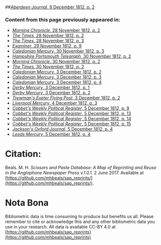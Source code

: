 ##[*Aberdeen Journal*, 9 December 1812, p. 2](https://mhbeals.github.io/sap_html/Aberdeen-Journal/Aberdeen-Journal-9-December-1812-p-2)

### Content from this page previously appeared in:
+ [*Morning Chronicle*, 28 November 1812, p. 2](https://mhbeals.github.io/sap_html/Morning-Chronicle/Morning-Chronicle-28-November-1812-p-2)
+ [*The Times*, 28 November 1812, p. 2](https://mhbeals.github.io/sap_html/The-Times/The-Times-28-November-1812-p-2)
+ [*The Times*, 28 November 1812, p. 3](https://mhbeals.github.io/sap_html/The-Times/The-Times-28-November-1812-p-3)
+ [*Examiner*, 29 November 1812, p. 9](https://mhbeals.github.io/sap_html/Examiner/Examiner-29-November-1812-p-9)
+ [*Caledonian Mercury*, 30 November 1812, p. 3](https://mhbeals.github.io/sap_html/Caledonian-Mercury/Caledonian-Mercury-30-November-1812-p-3)
+ [*Hampshire Portsmouth Telegraph*, 30 November 1812, p. 2](https://mhbeals.github.io/sap_html/Hampshire-Portsmouth-Telegraph/Hampshire-Portsmouth-Telegraph-30-November-1812-p-2)
+ [*Morning Chronicle*, 30 November 1812, p. 2](https://mhbeals.github.io/sap_html/Morning-Chronicle/Morning-Chronicle-30-November-1812-p-2)
+ [*The Times*, 30 November 1812, p. 2](https://mhbeals.github.io/sap_html/The-Times/The-Times-30-November-1812-p-2)
+ [*Caledonian Mercury*, 3 December 1812, p. 2](https://mhbeals.github.io/sap_html/Caledonian-Mercury/Caledonian-Mercury-3-December-1812-p-2)
+ [*Caledonian Mercury*, 3 December 1812, p. 3](https://mhbeals.github.io/sap_html/Caledonian-Mercury/Caledonian-Mercury-3-December-1812-p-3)
+ [*Caledonian Mercury*, 3 December 1812, p. 4](https://mhbeals.github.io/sap_html/Caledonian-Mercury/Caledonian-Mercury-3-December-1812-p-4)
+ [*Derby Mercury*, 3 December 1812, p. 1](https://mhbeals.github.io/sap_html/Derby-Mercury/Derby-Mercury-3-December-1812-p-1)
+ [*Derby Mercury*, 3 December 1812, p. 2](https://mhbeals.github.io/sap_html/Derby-Mercury/Derby-Mercury-3-December-1812-p-2)
+ [*Trewman's Exeter Flying Post*, 3 December 1812, p. 2](https://mhbeals.github.io/sap_html/Trewman's-Exeter-Flying-Post/Trewman's-Exeter-Flying-Post-3-December-1812-p-2)
+ [*Liverpool Mercury*, 4 December 1812, p. 3](https://mhbeals.github.io/sap_html/Liverpool-Mercury/Liverpool-Mercury-4-December-1812-p-3)
+ [*Cobbet's Weekly Political Register*, 5 December 1812, p. 9](https://mhbeals.github.io/sap_html/Cobbet's-Weekly-Political-Register/Cobbet's-Weekly-Political-Register-5-December-1812-p-9)
+ [*Cobbet's Weekly Political Register*, 5 December 1812, p. 13](https://mhbeals.github.io/sap_html/Cobbet's-Weekly-Political-Register/Cobbet's-Weekly-Political-Register-5-December-1812-p-13)
+ [*Cobbet's Weekly Political Register*, 5 December 1812, p. 14](https://mhbeals.github.io/sap_html/Cobbet's-Weekly-Political-Register/Cobbet's-Weekly-Political-Register-5-December-1812-p-14)
+ [*Cobbet's Weekly Political Register*, 5 December 1812, p. 15](https://mhbeals.github.io/sap_html/Cobbet's-Weekly-Political-Register/Cobbet's-Weekly-Political-Register-5-December-1812-p-15)
+ [*Jackson's Oxford Journal*, 5 December 1812, p. 4](https://mhbeals.github.io/sap_html/Jackson's-Oxford-Journal/Jackson's-Oxford-Journal-5-December-1812-p-4)
+ [*Leeds Mercury*, 5 December 1812, p. 4](https://mhbeals.github.io/sap_html/Leeds-Mercury/Leeds-Mercury-5-December-1812-p-4)
                    
# Citation: 

Beals. M. H. *Scissors and Paste Database: A Map of Reprinting and Reuse in the Anglophone Newspaper Press v.1.0.1.* 2 June 2017. Available at [https://github.com/mhbeals/sap_reprints/](https://github.com/mhbeals/sap_reprints/). 
                    
# Nota Bona

Bibliometric data is time consuming to produce but benefits us all. Please remember to cite or acknowledge this and any other bibliometric data you use in your research. All data is available CC-BY 4.0 at [https://github.com/mhbeals/sap_reprints](https://github.com/mhbeals/sap_reprints)